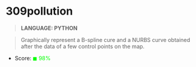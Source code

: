 # 309pollution

> __LANGUAGE: PYTHON__

> Graphically represent a B-spline cure and a NURBS curve obtained after the data of a few control points on the map.

* Score: <span style="color:rgb(0, 255,0)">&#9724; 98% </span>
